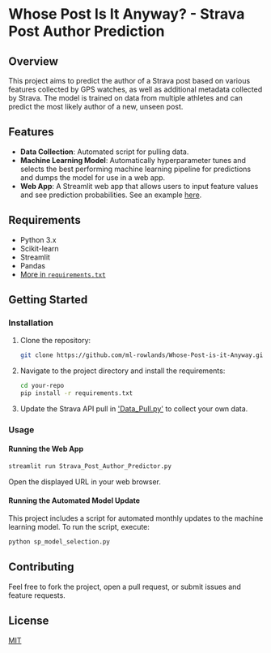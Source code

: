 
# Whose Post Is It Anyway? - Strava Post Author Prediction

## Overview

This project aims to predict the author of a Strava post based on various features collected by GPS watches, as well as additional metadata collected by Strava. The model is trained on data from multiple athletes and can predict the most likely author of a new, unseen post.

## Features

- **Data Collection**: Automated script for pulling data.
- **Machine Learning Model**: Automatically hyperparameter tunes and selects the best performing machine learning pipeline for predictions and dumps the model for use in a web app.
- **Web App**: A Streamlit web app that allows users to input feature values and see prediction probabilities. See an example [here](https://strava-post-classifier.streamlit.app/).

## Requirements

- Python 3.x
- Scikit-learn
- Streamlit
- Pandas
- [More in `requirements.txt`](requirements.txt)

## Getting Started

### Installation

1. Clone the repository:
    ```bash
    git clone https://github.com/ml-rowlands/Whose-Post-is-it-Anyway.git
    ```
   
2. Navigate to the project directory and install the requirements:
    ```bash
    cd your-repo
    pip install -r requirements.txt
    ```
3. Update the Strava API pull in ['Data_Pull.py'](Scripts/Data_Pull.py) to collect your own data.

### Usage

#### Running the Web App

```bash
streamlit run Strava_Post_Author_Predictor.py
```

Open the displayed URL in your web browser.

#### Running the Automated Model Update

This project includes a script for automated monthly updates to the machine learning model. To run the script, execute:

```bash
python sp_model_selection.py
```

## Contributing

Feel free to fork the project, open a pull request, or submit issues and feature requests.

## License

[MIT](LICENSE)
